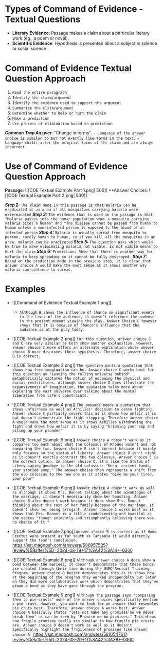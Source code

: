 # Types of Command of Evidence - Textual Questions
- **Literary Evidence**: Passage makes a claim about a particular literary work (eg., a poem or novel).
- **Scientific Evidence**: Hypothesis is presented about a subject in science or social science.


# Command of Evidence Textual Question Approach
1. `Read the entire paragraph`
2. `Identify the claim/argument`
3. `Identify the evidence used to support the argument`
4. `Summarize the claim/argument`
5. `Determine whether to help or hurt the claim`
6. `Make a prediction`
7. `Use process of elimination based on prediction`

***Common Trap Answer***: "Change in terms".
`- Language of the answer choice is similar to but not exactly like terms in the text.`
`- Language shifts alter the original focus of the claim and are always incorrect`


# Use of Command of Evidence Question Approach
**Passage**:
![[COE Textual Example Part 1.png| 500]]
**Answer Choices:
![[COE Textual Example Part 2.png| 500]]

***Step 2:*** `The claim made in this passage is that malaria can be eradicated in an area if all mosquitoes carrying malaria were exterminated`
***Step 3:*** `The evidence that is used in the passage is that "Malaria passes into the human population when a mosquito carrying malaria bites a human" and "The disease cannot be passed from human to human unless a non-infected person is exposed to the blood of an infected person`
***Step 4:*** `Malaria is usually spread from mosquito to person, rarely human to human, so if you kill all the mosquitos in an area, malaria can be eradicated`
***Step 5:*** `The question asks which would be true to make eliminating malaria not viable. Is not viable means to hurt the claim`
***Step 6:*** `Prediction: Show that there is another way for malaria to keep spreading so it cannot be fully destroyed.`
***Step 7:*** `Based on the prediction made in the previous step, it is clear that answer choice A would make the most sense as it shows another way malaria can continue to spread.`
# Examples
- ![[Command of Evidence Textual Example 1.png]]
	- `Although B shows the influence of Chance on significant events in the lives of the audience, it doesn't reference the audence in the present moment viewing the play. Answer Choice C however shows that it is because of Chance's influence that the audience is at the play today.`



- ![[COE Textual Example 2.png]]
	`For this question, answer choice B and C are very similar as both show another explanation. However, answer choice C more offers an alternate explanation while answer choice B more disproves their hypothesis. Therefore, answer choice B is correct.`


- ![[COE Textual Example 3.png]]
	`The question wants a quotation that shows how free imagination can be. Answer choice C works best for this question as "Leaving the rolling universe behind" metaphorically captures the notion of escpaing the physical and social restrictions. Although answer choice D does illustrate the expansiveness of imagination, the quotation talks more about exploring the vast universe over talking about the mental liberation from life's constraints.`

- ![[COE Textual Example 4.png]]
	`The passage needs a quotation that shows unfairness as well as Achilles' decision to cease fighting. Answer chioce C partially covers this as it shows how unfair it is but doesn't demonstrate the fight stopping. Therefore answer choice A would make the most sense as it shows Achilles withdrawing the fight and shows how unfair it is by saying "brimming your cup and piling up your plunder"`

- ![[COE Textual Example 5.png]]
	`Answer choice A doesn't work as it compares too much about what the Colossus of Rhodes wasn't and not comparing the two. Answer choice B isn't correct because it mainly only focuses on the status of liberty. Answer chioce D isn't right as it doesn't exactly contrast the two colossus. Answer choice C is the correct option. In answer choice C, it's like the Status of Libery saying goodbye to the old colussus: "Keep, ancient lands, your storied pomp." The answer choice then represents a shift from the old colossus to the new one as it states "Give me your tired, your poor"`

- ![[COE Textual Example 6.png]]
	`Answer choice A doesn't work as well as although it shows Mrs. Bennet talking about the advantages of the marriage, it doesn't necessarily show her boasting. Answer choice B also doesn't work because it does show Mrs. Bennet thinking about the rest of her family because of the marriage, it doesn't show her being arrogant. Answer choice C works best as it shows that Mrs. Bennet is a little condescending and boastful as she states "though evidently and triumphantly believing there was no chance of it."`


- ![[COE Textual Example 7.png]]
	`Answer choice B is correct as if Homo Erectus were present as far south as Tanzania it would directly support the team's conclusion. `
	https://sat.magoosh.com/answers/580957525?review%5Bafter%5D=2024-08-19+17%3A42%3A14+-0300


- ![[COE Textual Example 8.png]]
	`Although answer choice A does show a bond between the marines, it doesn't demonstrate that these bonds are created through their time during the USMC Recruit Training Program. Answer choice B better demonstrates this as it shows how at the beginning of the program they worked independelty but later on they did more collaborative work which demonstrates that they've grown a bond as they have gone through the program.`


- ![[COE Textual Example 9.png]]
	`Although the passage says "comparing them to pie-crusts" none of the answer choices specifically mention a pie crust. However, you want to look for an answer that resembles pie cruts best. Therefore, answer choice A works best. Answer choice A basically states "lets not make any promises so we never break them" as can be seen by "Promise me no promises." This shows how fragile promises really are similar to how fragile pie crusts are. Answer choice D doesn't work as well as it doesn't specifically highlight the fragileness of promises like answer choice A.`
https://sat.magoosh.com/answers/581054761?review%5Bafter%5D=2024-08-20+11%3A42%3A38+-0300